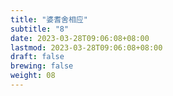 ```yaml
---
title: "婆耆舍相应"
subtitle: "8"
date: 2023-03-28T09:06:08+08:00
lastmod: 2023-03-28T09:06:08+08:00
draft: false
brewing: false
weight: 08
---
```


